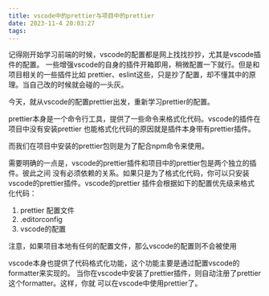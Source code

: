 ```yaml
---
title: vscode中的prettier与项目中的prettier
date: 2023-11-4 20:03:27
tags:
---
```


记得刚开始学习前端的时候，vscode的配置都是网上找找抄抄，尤其是vscode插件的配置。
一些增强vscode的自身的插件开箱即用，稍微配置一下就行。但是和项目相关的一些插件比如
prettier、eslint这些，只是抄了配置，却不懂其中的原理。当自己改的时候就会碰的一头灰。

今天，就从vscode的配置prettier出发，重新学习prettier的配置。

prettier本身是一个命令行工具，提供了一些命令来格式化代码。vscode的插件在项目中没有安装prettier
也能格式化代码的原因就是插件本身带有prettier插件。

而我们在项目中安装的prettier包则是为了配合npm命令来使用。

需要明确的一点是，vscode的prettier插件和项目中的prettier包是两个独立的插件。彼此之间
没有必须依赖的关系。如果只是为了格式化代码，你可以只安装vscode的prettier插件。vscode的prettier
插件会根据如下的配置优先级来格式化代码：

1. prettier 配置文件
2. .editorconfig
3. vscode的配置

注意，如果项目本地有任何的配置文件，那么vscode的配置则不会被使用

vscode本身也提供了代码格式化功能，这个功能主要是通过配置vscode的formatter来实现的。
当你在vscode中安装了prettier插件，则自动注册了prettier这个formatter。这样，你就
可以在vscode中使用prettier了。